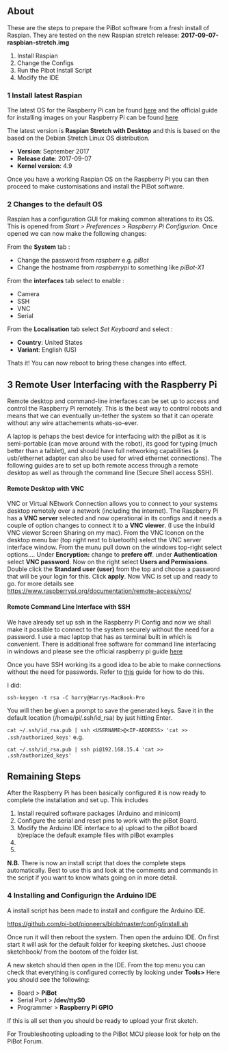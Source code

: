 ## About 
These are the steps to prepare the PiBot software from a fresh install of Raspian. They are tested on the new Raspian stretch release: **2017-09-07-raspbian-stretch.img**

1. Install Raspian 
2. Change the Configs 
3. Run the Pibot Install Script
4. Modify the IDE


### 1 Install latest Raspian

The latest OS for the Raspberry Pi can be found [here](https://www.raspberrypi.org/downloads/raspbian/) and the official guide for installing images on your Raspberry Pi can be found [here](https://www.raspberrypi.org/documentation/installation/installing-images/)

The latest version is **Raspian Stretch with Desktop** and this is based on the based on the Debian Stretch Linux OS distribution. 

- **Version**: September 2017
- **Release date**: 2017-09-07
- **Kernel version**: 4.9

Once you have a working Raspian OS on the Raspberry Pi you can then proceed to make customisations and install the PiBot software. 


### 2 Changes to the default OS 
Raspian has a configuration GUI for making common alterations to its OS.  This is opened from  *Start > Preferences > Raspberry Pi Configurion*.
Once opened we can now make the following changes: 

From the **System** tab :
- Change the password from *raspberr* e.g. *piBot*
- Change the hostname from *raspberrypi* to something like *piBot-X1*

From the **interfaces** tab select to enable :
- Camera
- SSH
- VNC
- Serial 

From the **Localisation** tab select *Set Keyboard* and select :
- **Country**: United States
- **Variant**: English (US)

Thats it! You can now reboot to bring these changes into effect.

## 3 Remote User Interfacing with the Raspberry Pi 

Remote desktop and command-line interfaces can be set up to access and control the Raspberry Pi remotely. This is the best way to control robots and means that we can eventually un-tether the system so that it can operate without any wire attachements whats-so-ever.

A laptop is pehaps the best device for interfacing with the piBot as it is semi-portable (can move around with the robot), its good for typing (much better than a talblet), and should have full networking capabilities (a usb/ethernet adapter can also be used for wired ethernet connections).  The following guides are to set up both remote access through a remote desktop as well as through the command line (Secure Shell access SSH).  

#### Remote Desktop with VNC

VNC or Virtual NEtwork Connection allows you to connect to your systems desktop remotely over a network (including the internet).  The Raspberry Pi has a **VNC server** selected and now operational in its configs and it needs a couple of option changes to connect it to a **VNC viewer**.  (I use the inbuild VNC viewer Screen Sharing on my mac).  From the VNC Iconon on the desktop menu bar (top right next to bluetooth) select the VNC server interface window. From the munu pull down on the windows top-right select options.... Under **Encryption:** change to **prefere off**. under **Authentication** select **VNC password**.  Now on the right select **Users and Permissions**.  Double click the **Standard user (user)** from the top and choose a password that will be your login for this.  Click **apply**.  Now VNC is set up and ready to go. 
for more details see https://www.raspberrypi.org/documentation/remote-access/vnc/

#### Remote Command Line Interface with SSH

We have already set up ssh in the Raspberry Pi Config and now we shall make it possible to connect to the system securely without the need for a password.  I use a mac laptop that has as terminal built in which is convenient. There is additional free software for command line interfacing in windows and please see the official raspberry pi guide [here](https://www.raspberrypi.org/documentation/remote-access/ssh/)

Once you have SSH working its a good idea to be able to make connections without the need for passwords. Refer to 
[this](https://www.raspberrypi.org/documentation/remote-access/ssh/passwordless.md/) guide for how to do this.  

I did:

```
ssh-keygen -t rsa -C harry@Harrys-MacBook-Pro
```
You will then be given a prompt to save the generated keys. Save it in the default location (/home/pi/.ssh/id_rsa) by just hitting Enter.


```cat ~/.ssh/id_rsa.pub | ssh <USERNAME>@<IP-ADDRESS> 'cat >> .ssh/authorized_keys'```
e.g.

```cat ~/.ssh/id_rsa.pub | ssh pi@192.168.15.4 'cat >> .ssh/authorized_keys' ```



## Remaining Steps
After the Raspberry Pi has been basically configured it is now ready to complete the installation and set up. This includes 
1. Install required software packages (Arduino and minicom)
2. Configure the serial and reset pins to work with the piBot Board. 
3. Modify the Arduino IDE interface to a) upload to the piBot board b)replace the default example files with piBot examples
4.
5.

**N.B.** There is now an install script that does the complete steps automatically. Best to use this and look at the comments and commands in the script if you want to know whats going on in more detail.



### 4 Installing and Configurign the Arduino IDE

A install script has been made to install and configure the Arduino IDE. 

https://github.com/pi-bot/pioneers/blob/master/config/install.sh

Once run it will then reboot the system.  Then open the arduino IDE. On first start it will ask for the default folder for keeping sketches.  Just choose sketchbook/ from the bootom of the folder list.

A new sketch should then open in the IDE.  From the top menu you can check that everything is configured correctly by looking under **Tools>** Here you should see the following:

- Board > **PiBot**
- Serial Port > **/dev/ttyS0**
- Programmer > **Raspberry Pi GPIO**
 
If this is all set then you should be ready to upload your first sketch. 

For Troubleshooting uploading to the PiBot MCU please look for help on the PiBot Forum.

